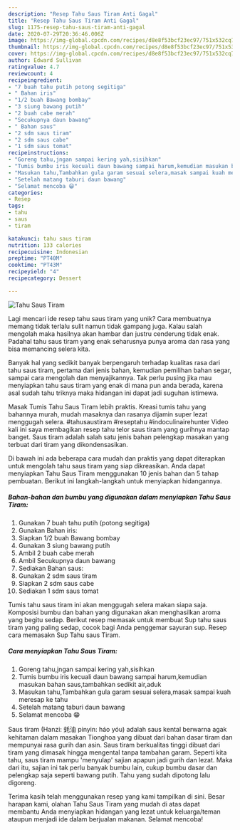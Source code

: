 ```yaml
---
description: "Resep Tahu Saus Tiram Anti Gagal"
title: "Resep Tahu Saus Tiram Anti Gagal"
slug: 1175-resep-tahu-saus-tiram-anti-gagal
date: 2020-07-29T20:36:46.006Z
image: https://img-global.cpcdn.com/recipes/d8e8f53bcf23ec97/751x532cq70/tahu-saus-tiram-foto-resep-utama.jpg
thumbnail: https://img-global.cpcdn.com/recipes/d8e8f53bcf23ec97/751x532cq70/tahu-saus-tiram-foto-resep-utama.jpg
cover: https://img-global.cpcdn.com/recipes/d8e8f53bcf23ec97/751x532cq70/tahu-saus-tiram-foto-resep-utama.jpg
author: Edward Sullivan
ratingvalue: 4.7
reviewcount: 4
recipeingredient:
- "7 buah tahu putih potong segitiga"
- " Bahan iris"
- "1/2 buah Bawang bombay"
- "3 siung bawang putih"
- "2 buah cabe merah"
- "Secukupnya daun bawang"
- " Bahan saus"
- "2 sdm saus tiram"
- "2 sdm saus cabe"
- "1 sdm saus tomat"
recipeinstructions:
- "Goreng tahu,jngan sampai kering yah,sisihkan"
- "Tumis bumbu iris kecuali daun bawang sampai harum,kemudian masukan bahan saus,tambahkan sedikit air,aduk"
- "Masukan tahu,Tambahkan gula garam sesuai selera,masak sampai kuah meresap ke tahu"
- "Setelah matang taburi daun bawang"
- "Selamat mencoba 😁"
categories:
- Resep
tags:
- tahu
- saus
- tiram

katakunci: tahu saus tiram 
nutrition: 133 calories
recipecuisine: Indonesian
preptime: "PT40M"
cooktime: "PT43M"
recipeyield: "4"
recipecategory: Dessert

---
```



![Tahu Saus Tiram](https://img-global.cpcdn.com/recipes/d8e8f53bcf23ec97/751x532cq70/tahu-saus-tiram-foto-resep-utama.jpg)

Lagi mencari ide resep tahu saus tiram yang unik? Cara membuatnya memang tidak terlalu sulit namun tidak gampang juga. Kalau salah mengolah maka hasilnya akan hambar dan justru cenderung tidak enak. Padahal tahu saus tiram yang enak seharusnya punya aroma dan rasa yang bisa memancing selera kita.

Banyak hal yang sedikit banyak berpengaruh terhadap kualitas rasa dari tahu saus tiram, pertama dari jenis bahan, kemudian pemilihan bahan segar, sampai cara mengolah dan menyajikannya. Tak perlu pusing jika mau menyiapkan tahu saus tiram yang enak di mana pun anda berada, karena asal sudah tahu triknya maka hidangan ini dapat jadi suguhan istimewa.

Masak Tumis Tahu Saus Tiram lebih praktis. Kreasi tumis tahu yang bahannya murah, mudah masaknya dan rasanya dijamin super lezat menggugah selera. #tahusaustiram #reseptahu #indoculinairehunter Video kali ini saya membagikan resep tahu telor saus tiram yang gurihnya mantap banget. Saus tiram adalah salah satu jenis bahan pelengkap masakan yang terbuat dari tiram yang dikondensasikan.


Di bawah ini ada beberapa cara mudah dan praktis yang dapat diterapkan untuk mengolah tahu saus tiram yang siap dikreasikan. Anda dapat menyiapkan Tahu Saus Tiram menggunakan 10 jenis bahan dan 5 tahap pembuatan. Berikut ini langkah-langkah untuk menyiapkan hidangannya.

<!--inarticleads1-->

##### Bahan-bahan dan bumbu yang digunakan dalam menyiapkan Tahu Saus Tiram:

1. Gunakan 7 buah tahu putih (potong segitiga)
1. Gunakan  Bahan iris:
1. Siapkan 1/2 buah Bawang bombay
1. Gunakan 3 siung bawang putih
1. Ambil 2 buah cabe merah
1. Ambil Secukupnya daun bawang
1. Sediakan  Bahan saus:
1. Gunakan 2 sdm saus tiram
1. Siapkan 2 sdm saus cabe
1. Sediakan 1 sdm saus tomat


Tumis tahu saus tiram ini akan menggugah selera makan siapa saja. Komposisi bumbu dan bahan yang digunakan akan menghasilkan aroma yang begitu sedap. Berikut resep memasak untuk membuat Sup tahu saus tiram yang paling sedap, cocok bagi Anda penggemar sayuran sup. Resep cara memasakn Sup Tahu saus Tiram. 

<!--inarticleads2-->

##### Cara menyiapkan Tahu Saus Tiram:

1. Goreng tahu,jngan sampai kering yah,sisihkan
1. Tumis bumbu iris kecuali daun bawang sampai harum,kemudian masukan bahan saus,tambahkan sedikit air,aduk
1. Masukan tahu,Tambahkan gula garam sesuai selera,masak sampai kuah meresap ke tahu
1. Setelah matang taburi daun bawang
1. Selamat mencoba 😁


Saus tiram (Hanzi: 蚝油 pinyin: háo yóu) adalah saus kental berwarna agak kehitaman dalam masakan Tionghoa yang dibuat dari bahan dasar tiram dan mempunyai rasa gurih dan asin. Saus tiram berkualitas tinggi dibuat dari tiram yang dimasak hingga mengental tanpa tambahan garam. Seperti kita tahu, saus tiram mampu &#39;menyulap&#39; sajian apapun jadi gurih dan lezat. Maka dari itu, sajian ini tak perlu banyak bumbu lain, cukup bumbu dasar dan pelengkap saja seperti bawang putih. Tahu yang sudah dipotong lalu digoreng. 

Terima kasih telah menggunakan resep yang kami tampilkan di sini. Besar harapan kami, olahan Tahu Saus Tiram yang mudah di atas dapat membantu Anda menyiapkan hidangan yang lezat untuk keluarga/teman ataupun menjadi ide dalam berjualan makanan. Selamat mencoba!
